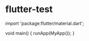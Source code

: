 # flutter-test



import 'package:flutter/material.dart';

void main() {
  runApp(MyApp());
  }
  
  
